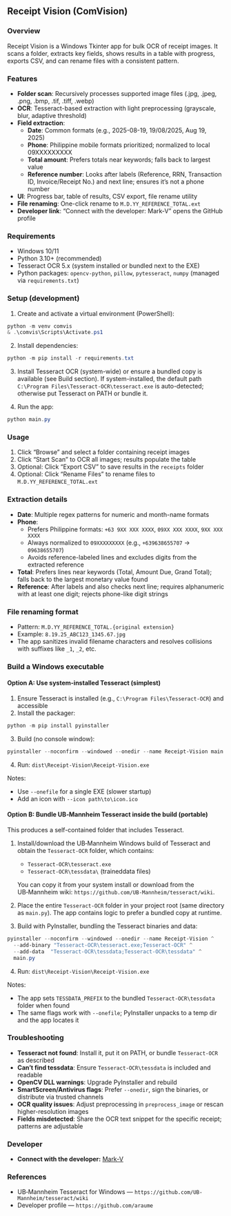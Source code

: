 ## Receipt Vision (ComVision)

### Overview
Receipt Vision is a Windows Tkinter app for bulk OCR of receipt images. It scans a folder, extracts key fields, shows results in a table with progress, exports CSV, and can rename files with a consistent pattern.

### Features
- **Folder scan**: Recursively processes supported image files (.jpg, .jpeg, .png, .bmp, .tif, .tiff, .webp)
- **OCR**: Tesseract-based extraction with light preprocessing (grayscale, blur, adaptive threshold)
- **Field extraction**:
  - **Date**: Common formats (e.g., 2025-08-19, 19/08/2025, Aug 19, 2025)
  - **Phone**: Philippine mobile formats prioritized; normalized to local 09XXXXXXXXX
  - **Total amount**: Prefers totals near keywords; falls back to largest value
  - **Reference number**: Looks after labels (Reference, RRN, Transaction ID, Invoice/Receipt No.) and next line; ensures it’s not a phone number
- **UI**: Progress bar, table of results, CSV export, file rename utility
- **File renaming**: One-click rename to `M.D.YY_REFERENCE_TOTAL.ext`
- **Developer link**: “Connect with the developer: Mark-V” opens the GitHub profile

### Requirements
- Windows 10/11
- Python 3.10+ (recommended)
- Tesseract OCR 5.x (system installed or bundled next to the EXE)
- Python packages: `opencv-python`, `pillow`, `pytesseract`, `numpy` (managed via `requirements.txt`)

### Setup (development)
1) Create and activate a virtual environment (PowerShell):
```powershell
python -m venv comvis
& .\comvis\Scripts\Activate.ps1
```

2) Install dependencies:
```powershell
python -m pip install -r requirements.txt
```

3) Install Tesseract OCR (system-wide) or ensure a bundled copy is available (see Build section). If system-installed, the default path `C:\Program Files\Tesseract-OCR\tesseract.exe` is auto-detected; otherwise put Tesseract on PATH or bundle it.

4) Run the app:
```powershell
python main.py
```

### Usage
1) Click “Browse” and select a folder containing receipt images
2) Click “Start Scan” to OCR all images; results populate the table
3) Optional: Click “Export CSV” to save results in the `receipts` folder
4) Optional: Click “Rename Files” to rename files to `M.D.YY_REFERENCE_TOTAL.ext`

### Extraction details
- **Date**: Multiple regex patterns for numeric and month-name formats
- **Phone**:
  - Prefers Philippine formats: `+63 9XX XXX XXXX`, `09XX XXX XXXX`, `9XX XXX XXXX`
  - Always normalized to `09XXXXXXXXX` (e.g., `+639638655707` → `09638655707`)
  - Avoids reference-labeled lines and excludes digits from the extracted reference
- **Total**: Prefers lines near keywords (Total, Amount Due, Grand Total); falls back to the largest monetary value found
- **Reference**: After labels and also checks next line; requires alphanumeric with at least one digit; rejects phone-like digit strings

### File renaming format
- Pattern: `M.D.YY_REFERENCE_TOTAL.{original extension}`
- Example: `8.19.25_ABC123_1345.67.jpg`
- The app sanitizes invalid filename characters and resolves collisions with suffixes like `_1`, `_2`, etc.

### Build a Windows executable

#### Option A: Use system-installed Tesseract (simplest)
1) Ensure Tesseract is installed (e.g., `C:\Program Files\Tesseract-OCR`) and accessible
2) Install the packager:
```powershell
python -m pip install pyinstaller
```
3) Build (no console window):
```powershell
pyinstaller --noconfirm --windowed --onedir --name Receipt-Vision main.py
```
4) Run: `dist\Receipt-Vision\Receipt-Vision.exe`

Notes:
- Use `--onefile` for a single EXE (slower startup)
- Add an icon with `--icon path\to\icon.ico`

#### Option B: Bundle UB‑Mannheim Tesseract inside the build (portable)
This produces a self-contained folder that includes Tesseract.

1) Install/download the UB‑Mannheim Windows build of Tesseract and obtain the `Tesseract-OCR` folder, which contains:
   - `Tesseract-OCR\tesseract.exe`
   - `Tesseract-OCR\tessdata\` (traineddata files)

   You can copy it from your system install or download from the UB‑Mannheim wiki: `https://github.com/UB-Mannheim/tesseract/wiki`.

2) Place the entire `Tesseract-OCR` folder in your project root (same directory as `main.py`). The app contains logic to prefer a bundled copy at runtime.

3) Build with PyInstaller, bundling the Tesseract binaries and data:
```powershell
pyinstaller --noconfirm --windowed --onedir --name Receipt-Vision ^
  --add-binary "Tesseract-OCR\tesseract.exe;Tesseract-OCR" ^
  --add-data  "Tesseract-OCR\tessdata;Tesseract-OCR\tessdata" ^
  main.py
```

4) Run: `dist\Receipt-Vision\Receipt-Vision.exe`

Notes:
- The app sets `TESSDATA_PREFIX` to the bundled `Tesseract-OCR\tessdata` folder when found
- The same flags work with `--onefile`; PyInstaller unpacks to a temp dir and the app locates it

### Troubleshooting
- **Tesseract not found**: Install it, put it on PATH, or bundle `Tesseract-OCR` as described
- **Can’t find tessdata**: Ensure `Tesseract-OCR\tessdata` is included and readable
- **OpenCV DLL warnings**: Upgrade PyInstaller and rebuild
- **SmartScreen/Antivirus flags**: Prefer `--onedir`, sign the binaries, or distribute via trusted channels
- **OCR quality issues**: Adjust preprocessing in `preprocess_image` or rescan higher-resolution images
- **Fields misdetected**: Share the OCR text snippet for the specific receipt; patterns are adjustable

### Developer
- **Connect with the developer:** [Mark-V](https://github.com/araume)

### References
- UB‑Mannheim Tesseract for Windows — `https://github.com/UB-Mannheim/tesseract/wiki`
- Developer profile — `https://github.com/araume`


